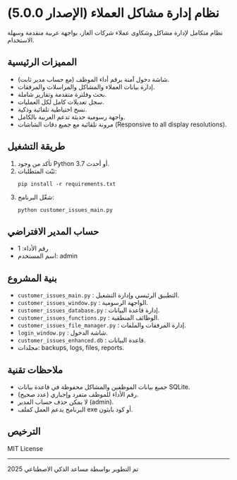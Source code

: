 # نظام إدارة مشاكل العملاء (الإصدار 5.0.0)

نظام متكامل لإدارة مشاكل وشكاوى عملاء شركات الغاز، بواجهة عربية متقدمة وسهلة الاستخدام.

## المميزات الرئيسية
- شاشة دخول آمنة برقم أداء الموظف (مع حساب مدير ثابت).
- إدارة بيانات العملاء والمشاكل والمراسلات والمرفقات.
- بحث وفلترة متقدمة وتقارير شاملة.
- سجل تعديلات كامل لكل العمليات.
- نسخ احتياطية تلقائية وذكية.
- واجهة رسومية حديثة تدعم العربية بالكامل.
- مرونة تلقائية مع جميع دقات الشاشات (Responsive to all display resolutions).

## طريقة التشغيل
1. تأكد من وجود Python 3.7 أو أحدث.
2. ثبّت المتطلبات:
   ```
   pip install -r requirements.txt
   ```
3. شغّل البرنامج:
   ```
   python customer_issues_main.py
   ```

## حساب المدير الافتراضي
- رقم الأداء: 1
- اسم المستخدم: admin

## بنية المشروع
- `customer_issues_main.py` : التطبيق الرئيسي وإدارة التشغيل.
- `customer_issues_window.py` : الواجهة الرسومية.
- `customer_issues_database.py` : إدارة قاعدة البيانات.
- `customer_issues_functions.py` : الوظائف المنطقية.
- `customer_issues_file_manager.py` : إدارة المرفقات والملفات.
- `login_window.py` : شاشة الدخول.
- `customer_issues_enhanced.db` : قاعدة البيانات.
- مجلدات: backups, logs, files, reports.

## ملاحظات تقنية
- جميع بيانات الموظفين والمشاكل محفوظة في قاعدة بيانات SQLite.
- رقم الأداء للموظف متفرد وإجباري (عدد صحيح).
- لا يمكن حذف حساب المدير (admin).
- البرنامج يدعم العمل كملف exe أو كود بايثون.

## الترخيص
MIT License

---
تم التطوير بواسطة مساعد الذكي الاصطناعي 2025